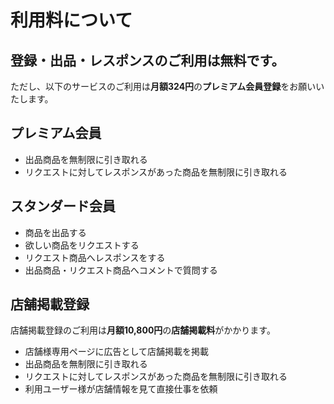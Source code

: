# 利用料について

## 登録・出品・レスポンスのご利用は無料です。

ただし、以下のサービスのご利用は**月額324円**の**プレミアム会員登録**をお願いいたします。

## プレミアム会員

- 出品商品を無制限に引き取れる  
- リクエストに対してレスポンスがあった商品を無制限に引き取れる  
  
## スタンダード会員  

- 商品を出品する  
- 欲しい商品をリクエストする  
- リクエスト商品へレスポンスをする  
- 出品商品・リクエスト商品へコメントで質問する  

## 店舗掲載登録

店舗掲載登録のご利用は**月額10,800円**の**店舗掲載料**がかかります。

- 店舗様専用ページに広告として店舗掲載を掲載  
- 出品商品を無制限に引き取れる  
- リクエストに対してレスポンスがあった商品を無制限に引き取れる  
- 利用ユーザー様が店舗情報を見て直接仕事を依頼  